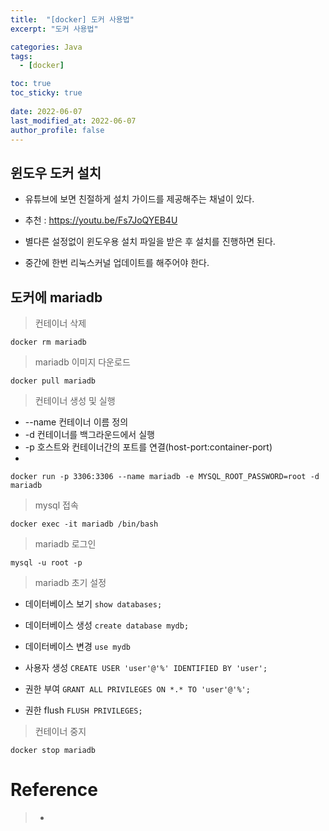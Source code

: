 ```yaml
---
title:  "[docker] 도커 사용법"
excerpt: "도커 사용법"

categories: Java
tags:
  - [docker]

toc: true
toc_sticky: true
 
date: 2022-06-07
last_modified_at: 2022-06-07
author_profile: false     
---
```


## 윈도우 도커 설치

 - 유튜브에 보면 친절하게 설치 가이드를 제공해주는 채널이 있다.
 - 추천 : https://youtu.be/Fs7JoQYEB4U

 - 별다른 설정없이 윈도우용 설치 파일을 받은 후 설치를 진행하면 된다.
 - 중간에 한번 리눅스커널 업데이트를 해주어야 한다.  

## 도커에 mariadb

>  컨테이너 삭제

  `docker rm mariadb`

> mariadb 이미지 다운로드

  `docker pull mariadb`  

> 컨테이너 생성 및 실행

 - --name 컨테이너 이름 정의
 - -d 컨테이너를 백그라운드에서 실행
 - -p 호스트와 컨테이너간의 포트를 연결(host-port:container-port)
 - 

  `docker run -p 3306:3306 --name mariadb -e MYSQL_ROOT_PASSWORD=root -d mariadb`

> mysql 접속

  `docker exec -it mariadb /bin/bash`

> mariadb 로그인

  `mysql -u root -p`

> mariadb 초기 설정

 - 데이터베이스 보기 `show databases;`
 - 데이터베이스 생성 `create database mydb;`
 - 데이터베이스 변경 `use mydb`
 - 사용자 생성 `CREATE USER 'user'@'%' IDENTIFIED BY 'user';`
 - 권한 부여 `GRANT ALL PRIVILEGES ON *.* TO 'user'@'%';`

 - 권한 flush `FLUSH PRIVILEGES;`

> 컨테이너 중지

  `docker stop mariadb`

# Reference

> - 

